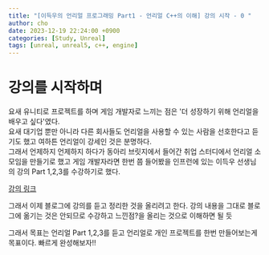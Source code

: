 ```yaml
---
title: "[이득우의 언리얼 프로그래밍 Part1 - 언리얼 C++의 이해] 강의 시작 - 0 "
author: cho
date: 2023-12-19 22:24:00 +0900
categories: [Study, Unreal]
tags: [unreal, unreal5, c++, engine]
---
```


# 강의를 시작하며
요새 유니티로 프로젝트를 하며 게임 개발자로 느끼는 점은 '더 성장하기 위해 언리얼을 배우고 싶다'였다.  
요새 대기업 뿐만 아니라 다른 회사들도 언리얼을 사용할 수 있는 사람을 선호한다고 듣기도 했고 여하튼 언리얼이 강세인 것은 분명하다.  
그래서 언제하지 언제하지 하다가 동아리 브릿지에서 들어간 취업 스터디에서 언리얼 소모임을 만들기로 했고 게임 개발자라면 한번 쯤 들어봤을 인프런에 있는 이득우 선생님의 강의 Part 1,2,3를 수강하기로 했다.  

[강의 링크](https://www.inflearn.com/course/%EC%9D%B4%EB%93%9D%EC%9A%B0-%EC%96%B8%EB%A6%AC%EC%96%BC-%ED%94%84%EB%A1%9C%EA%B7%B8%EB%9E%98%EB%B0%8D-part-1#curriculum) 
  
그래서 이제 블로그에 강의를 듣고 정리한 것을 올리려고 한다. 강의 내용을 그대로 블로그에 옮기는 것은 안되므로 수강하고 느낀점?을 올리는 것으로 이해하면 될 듯

그래서 목표는 언리얼 Part 1,2,3를 듣고 언리얼로 개인 프로젝트를 한번 만들어보는게 목표이다. 빠르게 완성해보자!!  



